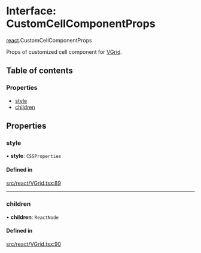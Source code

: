 # Interface: CustomCellComponentProps

[react](../modules/react.md).CustomCellComponentProps

Props of customized cell component for [VGrid](../modules/react.md#experimental_vgrid).

## Table of contents

### Properties

- [style](react.CustomCellComponentProps.md#style)
- [children](react.CustomCellComponentProps.md#children)

## Properties

### style

• **style**: `CSSProperties`

#### Defined in

[src/react/VGrid.tsx:89](https://github.com/inokawa/virtua/blob/56ef0f3f/src/react/VGrid.tsx#L89)

___

### children

• **children**: `ReactNode`

#### Defined in

[src/react/VGrid.tsx:90](https://github.com/inokawa/virtua/blob/56ef0f3f/src/react/VGrid.tsx#L90)
